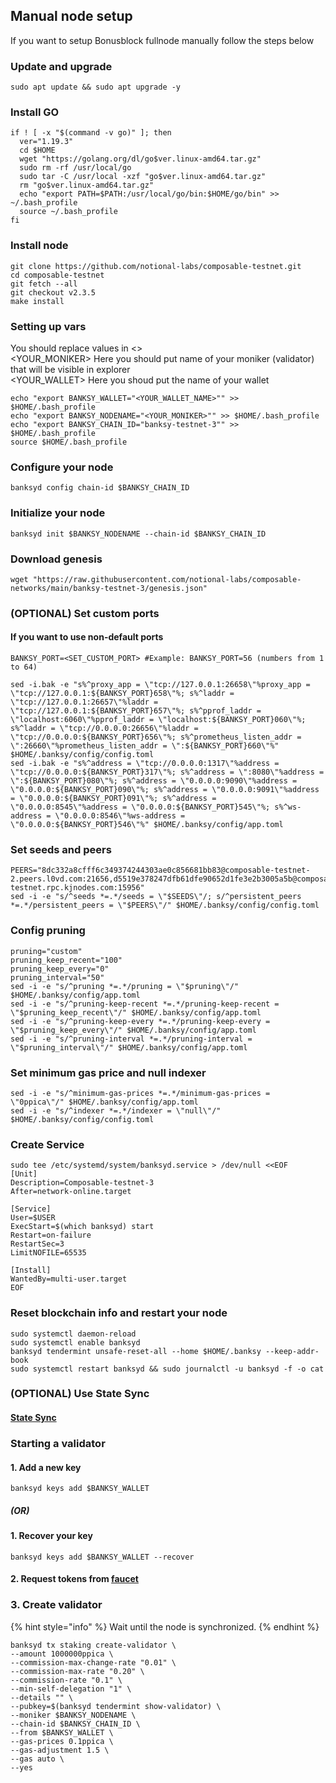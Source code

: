## Manual node setup
If you want to setup Bonusblock fullnode manually follow the steps below

### Update and upgrade
```
sudo apt update && sudo apt upgrade -y
```

### Install GO
```
if ! [ -x "$(command -v go)" ]; then
  ver="1.19.3"
  cd $HOME
  wget "https://golang.org/dl/go$ver.linux-amd64.tar.gz"
  sudo rm -rf /usr/local/go
  sudo tar -C /usr/local -xzf "go$ver.linux-amd64.tar.gz"
  rm "go$ver.linux-amd64.tar.gz"
  echo "export PATH=$PATH:/usr/local/go/bin:$HOME/go/bin" >> ~/.bash_profile
  source ~/.bash_profile
fi
```

### Install node
```
git clone https://github.com/notional-labs/composable-testnet.git
cd composable-testnet
git fetch --all
git checkout v2.3.5
make install
```


### Setting up vars
You should replace values in <> <br />
<YOUR_MONIKER> Here you should put name of your moniker (validator) that will be visible in explorer <br />
<YOUR_WALLET> Here you shoud put the name of your wallet

```
echo "export BANKSY_WALLET="<YOUR_WALLET_NAME>"" >> $HOME/.bash_profile
echo "export BANKSY_NODENAME="<YOUR_MONIKER>"" >> $HOME/.bash_profile
echo "export BANKSY_CHAIN_ID="banksy-testnet-3"" >> $HOME/.bash_profile
source $HOME/.bash_profile
```


### Configure your node
```
banksyd config chain-id $BANKSY_CHAIN_ID
```

### Initialize your node
```
banksyd init $BANKSY_NODENAME --chain-id $BANKSY_CHAIN_ID
```

### Download genesis
```
wget "https://raw.githubusercontent.com/notional-labs/composable-networks/main/banksy-testnet-3/genesis.json" 
```

### (OPTIONAL) Set custom ports

#### If you want to use non-default ports
```
BANKSY_PORT=<SET_CUSTOM_PORT> #Example: BANKSY_PORT=56 (numbers from 1 to 64)
```
```
sed -i.bak -e "s%^proxy_app = \"tcp://127.0.0.1:26658\"%proxy_app = \"tcp://127.0.0.1:${BANKSY_PORT}658\"%; s%^laddr = \"tcp://127.0.0.1:26657\"%laddr = \"tcp://127.0.0.1:${BANKSY_PORT}657\"%; s%^pprof_laddr = \"localhost:6060\"%pprof_laddr = \"localhost:${BANKSY_PORT}060\"%; s%^laddr = \"tcp://0.0.0.0:26656\"%laddr = \"tcp://0.0.0.0:${BANKSY_PORT}656\"%; s%^prometheus_listen_addr = \":26660\"%prometheus_listen_addr = \":${BANKSY_PORT}660\"%" $HOME/.banksy/config/config.toml
sed -i.bak -e "s%^address = \"tcp://0.0.0.0:1317\"%address = \"tcp://0.0.0.0:${BANKSY_PORT}317\"%; s%^address = \":8080\"%address = \":${BANKSY_PORT}080\"%; s%^address = \"0.0.0.0:9090\"%address = \"0.0.0.0:${BANKSY_PORT}090\"%; s%^address = \"0.0.0.0:9091\"%address = \"0.0.0.0:${BANKSY_PORT}091\"%; s%^address = \"0.0.0.0:8545\"%address = \"0.0.0.0:${BANKSY_PORT}545\"%; s%^ws-address = \"0.0.0.0:8546\"%ws-address = \"0.0.0.0:${BANKSY_PORT}546\"%" $HOME/.banksy/config/app.toml
```


### Set seeds and peers
```
PEERS="8dc332a8cfff6c349374244303ae0c856681bb83@composable-testnet-2.peers.l0vd.com:21656,d5519e378247dfb61dfe90652d1fe3e2b3005a5b@composable-testnet.rpc.kjnodes.com:15956"
sed -i -e "s/^seeds *=.*/seeds = \"$SEEDS\"/; s/^persistent_peers *=.*/persistent_peers = \"$PEERS\"/" $HOME/.banksy/config/config.toml
```

### Config pruning
```
pruning="custom"
pruning_keep_recent="100"
pruning_keep_every="0"
pruning_interval="50"
sed -i -e "s/^pruning *=.*/pruning = \"$pruning\"/" $HOME/.banksy/config/app.toml
sed -i -e "s/^pruning-keep-recent *=.*/pruning-keep-recent = \"$pruning_keep_recent\"/" $HOME/.banksy/config/app.toml
sed -i -e "s/^pruning-keep-every *=.*/pruning-keep-every = \"$pruning_keep_every\"/" $HOME/.banksy/config/app.toml
sed -i -e "s/^pruning-interval *=.*/pruning-interval = \"$pruning_interval\"/" $HOME/.banksy/config/app.toml
```

### Set minimum gas price and null indexer
```
sed -i -e "s/^minimum-gas-prices *=.*/minimum-gas-prices = \"0ppica\"/" $HOME/.banksy/config/app.toml
sed -i -e "s/^indexer *=.*/indexer = \"null\"/" $HOME/.banksy/config/config.toml
```

### Create Service
```
sudo tee /etc/systemd/system/banksyd.service > /dev/null <<EOF
[Unit]
Description=Composable-testnet-3
After=network-online.target

[Service]
User=$USER
ExecStart=$(which banksyd) start
Restart=on-failure
RestartSec=3
LimitNOFILE=65535

[Install]
WantedBy=multi-user.target
EOF
```

### Reset blockchain info and restart your node
```
sudo systemctl daemon-reload
sudo systemctl enable banksyd
banksyd tendermint unsafe-reset-all --home $HOME/.banksy --keep-addr-book
sudo systemctl restart banksyd && sudo journalctl -u banksyd -f -o cat
```

### (OPTIONAL) Use State Sync

#### [State Sync]()


### Starting a validator

#### 1. Add a new key
```
banksyd keys add $BANKSY_WALLET
```
##### (OR)

#### 1. Recover your key
```
banksyd keys add $BANKSY_WALLET --recover
```

#### 2. Request tokens from [faucet](https://docs.banksy.io/docs/becoming-a-validator/testnet-faucet)


### 3. Create validator

{% hint style="info" %}
Wait until the node is synchronized.
{% endhint %}

```
banksyd tx staking create-validator \
--amount 1000000ppica \
--commission-max-change-rate "0.01" \
--commission-max-rate "0.20" \
--commission-rate "0.1" \
--min-self-delegation "1" \
--details "" \
--pubkey=$(banksyd tendermint show-validator) \
--moniker $BANKSY_NODENAME \
--chain-id $BANKSY_CHAIN_ID \
--from $BANKSY_WALLET \
--gas-prices 0.1ppica \
--gas-adjustment 1.5 \
--gas auto \
--yes
```
